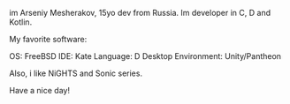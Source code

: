 im Arseniy Mesherakov, 15yo dev from Russia.
Im developer in C, D and Kotlin.

My favorite software:

OS: FreeBSD
IDE: Kate
Language: D
Desktop Environment: Unity/Pantheon

Also, i like NiGHTS and Sonic series.

Have a nice day!
